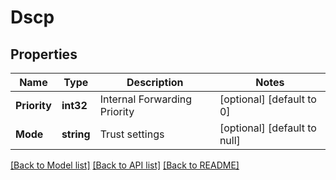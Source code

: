 # Dscp

## Properties
Name | Type | Description | Notes
------------ | ------------- | ------------- | -------------
**Priority** | **int32** | Internal Forwarding Priority | [optional] [default to 0]
**Mode** | **string** | Trust settings | [optional] [default to null]

[[Back to Model list]](../README.md#documentation-for-models) [[Back to API list]](../README.md#documentation-for-api-endpoints) [[Back to README]](../README.md)

